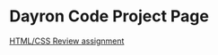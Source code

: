 # Dayron Code Project Page
<a href="https://dcholloway.github.io/WEBT-2310/index.html">HTML/CSS Review assignment</a>


